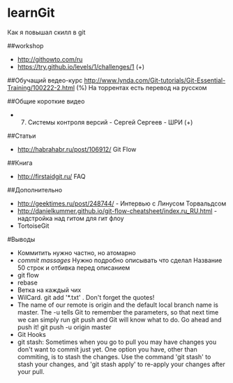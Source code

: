 # learnGit
Как я повышал скилл в git

##workshop
+ http://githowto.com/ru
+ https://try.github.io/levels/1/challenges/1 (+)

##Обучащий ведео-курс
http://www.lynda.com/Git-tutorials/Git-Essential-Training/100222-2.html (%)
На торрентах есть перевод на русском

##Общие короткие видео
+ 007. Системы контроля версий - Сергей Сергеев - ШРИ (+)

##Cтатьи
- http://habrahabr.ru/post/106912/ Git Flow


##Книга
- http://firstaidgit.ru/ FAQ

##Дополнительно
+ http://geektimes.ru/post/248744/ - Интервью с Линусом Торвальдсом
+ http://danielkummer.github.io/git-flow-cheatsheet/index.ru_RU.html - надстройка над гитом для гит флоу
+ TortoiseGit 

#Выводы

+ Коммитить нужно частно, но атомарно
+ *commit massages*
  Нужно подробно описывать что сделал
  Название 50 строк и отбивка перед описанием
+ git flow
+ rebase
+ Ветка на каждый чих
+ WilCard. git add '*.txt' . Don't forget the quotes!
+ The name of our remote is origin and the default local branch name is master. The -u tells Git to remember the parameters, so that next time we can simply run git push and Git will know what to do. Go ahead and push it!
git push -u origin master
+ Git Hooks
+ git stash:
Sometimes when you go to pull you may have changes you don't want to commit just yet. One option you have, other than commiting, is to stash the changes.
Use the command 'git stash' to stash your changes, and 'git stash apply' to re-apply your changes after your pull.
